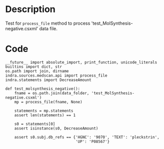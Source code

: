 # Description
Test for `process_file` method to process 'test_MolSynthesis-negative.csxml' data file.

# Code
```
__future__ import absolute_import, print_function, unicode_literals
builtins import dict, str
os.path import join, dirname
indra.sources.medscan.api import process_file
indra.statements import DecreaseAmount

def test_molsynthesis_negative():
    fname = os.path.join(data_folder, 'test_MolSynthesis-negative.csxml')
    mp = process_file(fname, None)

    statements = mp.statements
    assert len(statements) == 1

    s0 = statements[0]
    assert isinstance(s0, DecreaseAmount)

    assert s0.subj.db_refs == {'HGNC': '9070', 'TEXT': 'pleckstrin',
                               'UP': 'P08567'}

```
